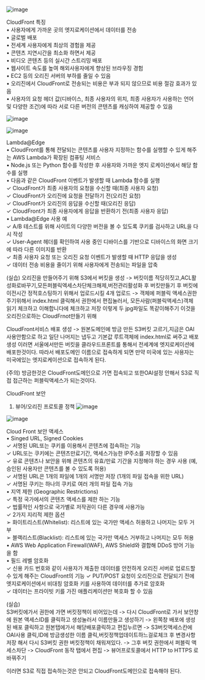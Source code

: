 ![image](https://user-images.githubusercontent.com/67897827/181698412-4cd5c273-4ce3-4fb4-b5fc-35e7f353ff02.png)

CloudFront 특징  
• 사용자에게 가까운 곳의 엣지로케이션에서 데이터를 전송  
• 글로벌 배포  
• 전세계 사용자에게 최상의 경험을 제공  
• 콘텐츠 지연시간을 최소화 하면서 제공  
• 비디오 콘텐츠 등의 실시간 스트리밍 배포  
• 웹사이트 속도를 높여 해외사용자에게 향상된 브라우징 경험  
• EC2 등의 오리진 서버의 부하를 줄일 수 있음  
• 오리진에서 CloudFront로 전송되는 비용은 부과 되지 않으므로 비용 절감 효과가 있음  
• 사용자의 요청 헤더 값(디바이스, 최종 사용자의 위치, 최종 사용자가 사용하는 언어 및 다양한 조건)에 따라 서로 다른 버전의 콘텐츠를 캐싱하여 제공할 수 있음  

![image](https://user-images.githubusercontent.com/67897827/181698919-ad1317f1-9ce1-458f-baf3-99cdf321cd45.png)

![image](https://user-images.githubusercontent.com/67897827/181699103-47d0ea4a-be9e-49b3-b35a-87f39005a02c.png)

Lambda@Edge  
• CloudFront를 통해 전달되는 콘텐츠를 사용자 지정하는 함수를 실행할 수 있게 해주는 AWS Lambda가 확장된 컴퓨팅 서비스  
• Node.js 또는 Python 함수를 작성한 후 사용자와 가까운 엣지 로케이션에서 해당 함수를 실행  
• 다음과 같은 CloudFront 이벤트가 발생할 때 Lambda 함수를 실행  
✓ CloudFront가 최종 사용자의 요청을 수신할 때(최종 사용자 요청)  
✓ CloudFront가 오리진에 요청을 전달하기 전(오리진 요청)  
✓ CloudFront가 오리진의 응답을 수신할 때(오리진 응답)  
✓ CloudFront가 최종 사용자에게 응답을 반환하기 전(최종 사용자 응답)  
• Lambda@Edge 사용 예  
✓ A/B 테스트를 위해 사이트의 다양한 버전을 볼 수 있도록 쿠키를 검사하고 URL을 다시 작성  
✓ User-Agent 헤더를 확인하여 사용 중인 디바이스를 기반으로 디바이스의 화면 크기에 따라 다른 이미지를 반환  
✓ 최종 사용자 요청 또는 오리진 요청 이벤트가 발생할 때 HTTP 응답을 생성  
✓ 데이터 전송 비용을 줄이기 위해 사용자에게 전송되는 파일을 압축  

(실습)
오리진을 만들어주기 위해 S3에서 버킷을 생성 -> 버킷이름 적당히짓고,ACL활성화로바꾸기,모든퍼블릭엑세스차단체크해제,버전관리활성화 후 버킷만들기 후
버킷에 이전시간 정적호스팅하기 위해서 업로드시킬 4개 업로드 -> 객체에 퍼블릭 액세스권한 주기위해서 index.html 클릭해서 권한에서 편집눌러서, 모든사람(퍼블릭액세스)객체
읽기 체크하고 이해합니다에 체크하고 저장 이렇게 두 jpg파일도 똑같이해주기 이것을 오리진으로하는 CloudFrnot만들기 위해

CloudFront서비스 배포 생성 -> 원본도메인에 방금 만든 S3버킷 고르기,지금은 OAI사용안함으로  하고 일단 나머지는 냅두고 기본값 루트객체에 index.html로 써주고 배포생성
이러면 서울에서만든 버킷을 클라우드프론트를 통해서 전세계에 엣지로케이션에 배포한것이다. 따라서 배포도메인 이름으로 접속하게 되면 만약 미국에 있는 사용자는 미국에있는
엣지로케이션으로 접속하게 된다.

(주의) 방금한것은 CloudFront도메인으로 가면 접속되고 또한OAI설정 안해서 S3로 직접 접근하는 퍼블릭액세스가 되는것이다. 

CloudFront 보안
1. 뷰어/오리진 프로토콜 정책
![image](https://user-images.githubusercontent.com/67897827/181702671-1337b4e5-a80d-4c18-8f6d-62f589e40275.png)

![image](https://user-images.githubusercontent.com/67897827/181707531-68caed19-b3de-4458-bdb7-766d76da5985.png)

Cloud Front 보안 액세스  
• Singed URL, Signed Cookies  
✓ 서명된 URL또는 쿠키를 이용해서 콘텐츠에 접속하는 기능  
✓ URL또는 쿠키에는 콘텐츠만료기간, 액세스가능한 IP주소를 저장할 수 있음  
✓ 유료 콘텐츠나 보안을 위해 콘텐츠의 유효/만료 기간을 지정해야 하는 경우 사용 (예, 승인된 사용자만 콘텐츠를 볼 수 있도록 허용)  
✓ 서명된 URL은 1개의 파일에 1개의 서명만 저장 (1개의 파일 접속을 위한 URL)  
✓ 서명된 쿠키는 하나의 쿠키로 여러 개의 파일 접속 가능  
• 지역 제한 (Geographic Restrictions)  
✓ 특정 국가에서의 콘텐츠 액세스를 제한 하는 기능  
✓ 법률적인 사항으로 국가별로 저작권이 다른 경우에 사용가능  
✓ 2가지 지리적 제한 옵션  
➢ 화이트리스트(Whitelist): 리스트에 있는 국가만 액세스 허용하고 나머지는 모두 거부  
➢ 블랙리스트(Blacklist): 리스트에 있는 국가만 액세스 거부하고 나머지는 모두 허용  
• AWS Web Application Firewall(WAF), AWS Shield와 결합해 DDoS 방어 기능을 함  
• 필드 레벨 암호화  
✓ 신용 카드 번호와 같이 사용자가 제출한 데이터를 안전하게 오리진 서버로 업로드할 수 있게 해주는 CloudFront의 기능
✓ PUT/POST 요청이 오리진으로 전달되기 전에 엣지로케이션에서 비대칭 암호화 키를 사용하여 데이터를 추가로 암호화  
✓ 데이터는 프라이빗 키를 가진 애플리케이션만 복호화 할 수 있음  

(실습)  
S3버킷에가서 권한에 가면 버킷정책이 비어있는데 -> 다시 CloudFront로 가서 보안창에 원본 액세스ID를 클릭하고 생성눌러서 이름만들고 생성하기 -> 왼쪽창 배포에 생성된 배포
클릭하고 원본탭에가서 해당배포클릭하고 편집누르면 -> S3버킷액세스칸에 OAI사용 클릭,ID에 방금생성한 이름 클릭,버킷정책업데이트하느걸로체크 후 변경사항 저장 해서 다시
S3버킷 권한 버킷정책이 채워져있다. -> 그후 버킷 권한에서 퍼블릭 액세스차단 -> CloudFront 동작 탭에서 편집 -> 뷰어프로토콜에서 HTTP to HTTPS 로 바꿔주기

이러면 S3로 직접 접속하는것은 안되고 CloudFront도메인으로 접속해야 된다.
 
